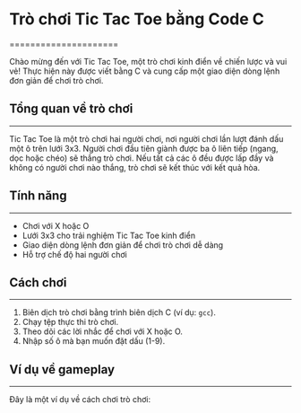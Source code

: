 # Trò chơi Tic Tac Toe bằng Code C
=====================

Chào mừng đến với Tic Tac Toe, một trò chơi kinh điển về chiến lược và vui vẻ! Thực hiện này được viết bằng C và cung cấp một giao diện dòng lệnh đơn giản để chơi trò chơi.

## Tổng quan về trò chơi
--------------

Tic Tac Toe là một trò chơi hai người chơi, nơi người chơi lần lượt đánh dấu một ô trên lưới 3x3. Người chơi đầu tiên giành được ba ô liên tiếp (ngang, dọc hoặc chéo) sẽ thắng trò chơi. Nếu tất cả các ô đều được lấp đầy và không có người chơi nào thắng, trò chơi sẽ kết thúc với kết quả hòa.

## Tính năng
--------

* Chơi với X hoặc O
* Lưới 3x3 cho trải nghiệm Tic Tac Toe kinh điển
* Giao diện dòng lệnh đơn giản để chơi trò chơi dễ dàng
* Hỗ trợ chế độ hai người chơi

## Cách chơi
------------

1. Biên dịch trò chơi bằng trình biên dịch C (ví dụ: `gcc`).
2. Chạy tệp thực thi trò chơi.
3. Theo dõi các lời nhắc để chơi với X hoặc O.
4. Nhập số ô mà bạn muốn đặt dấu (1-9).

## Ví dụ về gameplay
----------------

Đây là một ví dụ về cách chơi trò chơi:
